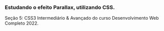 ### Estudando o efeito Parallax, utilizando CSS.

Seção 5: CSS3 Intermediário & Avançado do curso Desenvolvimento Web Completo 2022.